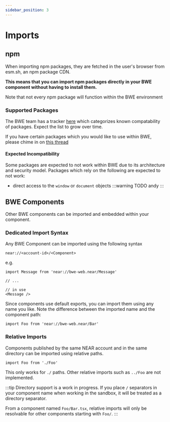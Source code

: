 ```yaml
---
sidebar_position: 3
---
```


# Imports

## npm

When importing npm packages, they are fetched in the user's browser from esm.sh, an npm package CDN.

**This means that you can import npm packages directly in your BWE component without having to install them.**

Note that not every npm package will function within the BWE environment

### Supported Packages

The BWE team has a tracker [here](https://bos-web-engine.vercel.app/webengine.near/NPM.Tracker) which categorizes known compatability of packages. Expect the list to grow over time.

If you have certain packages which you would like to use within BWE, please chime in on [this thread](https://github.com/near/bos-web-engine/discussions/166)

#### Expected Incompatibility

Some packages are expected to not work within BWE due to its architecture and security model. Packages which rely on the following are expected to not work:

- direct access to the `window` or `document` objects
:::warning TODO
andy
:::

## BWE Components

Other BWE components can be imported and embedded within your component.

### Dedicated Import Syntax

Any BWE Component can be imported using the following syntax

```
near://<account-id>/<Component>
```

e.g.
```tsx
import Message from 'near://bwe-web.near/Message'

// ...

// in use
<Message />
```

Since components use default exports, you can import them using any name you like. Note the difference between the imported name and the component path:

```tsx
import Foo from 'near://bwe-web.near/Bar'
```

### Relative Imports

Components published by the same NEAR account and in the same directory can be imported using relative paths.

```tsx
import Foo from './Foo'
```

This only works for `./` paths. Other relative imports such as `../Foo` are not implemented.

:::tip
Directory support is a work in progress. If you place `/` separators in your component name when working in the sandbox, it will be treated as a directory separator.

From a component named `Foo/Bar.tsx`, relative imports will only be resolvable for other components starting with `Foo/`.
:::

